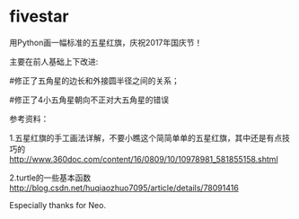 # fivestar
用Python画一幅标准的五星红旗，庆祝2017年国庆节！

主要在前人基础上下改进:

#修正了五角星的边长和外接圆半径之间的关系；

#修正了4小五角星朝向不正对大五角星的错误



参考资料：

1.五星红旗的手工画法详解，不要小瞧这个简简单单的五星红旗，其中还是有点技巧的
http://www.360doc.com/content/16/0809/10/10978981_581855158.shtml

2.turtle的一些基本函数
http://blog.csdn.net/huqiaozhuo7095/article/details/78091416

Especially thanks for Neo.
